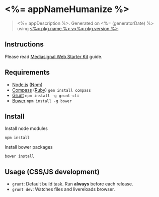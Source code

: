 # <%= appNameHumanize %>

> <%= appDescription %>. Generated on <%= (generatorDate) %> using [<%= pkg.name %> v<%= pkg.version %>](<%= (generatorRepository) %>).

## Instructions 

Please read [Mediasignal Web Starter Kit](https://bitbucket.org/mediasignal/mediasignal-web-starter-kit) guide.

## Requirements

* [Node.js](http://nodejs.org/) ([Npm](https://www.npmjs.org/)) 
* [Compass](http://compass-style.org/) ([Ruby](https://www.ruby-lang.org/en/)) `gem install compass`
* [Grunt](http://gruntjs.com/) `npm install -g grunt-cli`
* [Bower](http://bower.io/) `npm install -g bower`

## Install

Install node modules
  
    npm install

Install bower packages
  
    bower install

## Usage (CSS/JS development)

* `grunt`: Default build task. Run **always** before each release.
* `grunt dev`: Watches files and livereloads browser.
